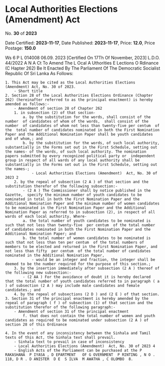 # Local Authorities Elections (Amendment) Act

No. **30** of **2023**

Date Certified: **2023-11-17**, Date Published: **2023-11-17**, Price: **12.0**, Price Postage: **150.0**

Ws 6 P L 014008 06.09. 2023
[Certified On 17Th Of November, 2023]
L.D.O. 44/2022
A N  A Ct   To   Amend   The  L Ocal  A Uthorities  E Lections  O Rdinance (C Hapter  262)
Be It  Enacted By The Parliament Of The Democratic Socialist Republic Of Sri Lanka As Follows:

    1. This Act may be cited as the Local Authorities Elections (Amendment) Act, No. 30 of 2023.
        - Short title
    2. Section 28 of the Local Authorities Elections Ordinance (Chapter 262) (hereinafter referred to as the principal enactment) is hereby amended as follows:-
        - Amendment of section 28 of Chapter 262
        1. in subsection (2) of that section-
            a. by the substitution for the words, shall consist of the number  of candidates of whom of the words,  shall consist of the number  of candidates of whom not less than twenty-five per centum  of the  total number of candidates nominated in both the First Nomination Paper and the Additional Nomination Paper shall be youth candidates and of whom,; and
            b. by the substitution for the words, of such local authority, substantially in the Forms set out in the First Schedule, setting out the names- of the words, of such local authority. The nomination papers submitted by every recognized political party or  independent group in respect of all wards of any local authority shall be substantially in the Forms set out in the First Schedule, setting out the names-;
                - Local Authorities Elections (Amendment)  Act, No. 30 of 2023 2
        2. by the repeal of subsection (2 A ) of that section and the substitution therefor of the following subsection:-
            - (2 A ) The Commissioner shall by notice published in the  Gazette,  specify the minimum number of youth candidates to be nominated in total in both the First Nomination Paper and the Additional Nomination Paper and the minimum number of women candidates to be nominated in the First Nomination Paper and the Additional Nomination Paper as referred to in subsection (2), in respect of all wards of each local authority. Where-
            a. the total number of youth candidates to be nominated is such that not less than twenty-five  per centum  of the total number of candidates nominated in both the First Nomination Paper and the Additional Nomination Paper; and
            b. the total number of women candidates to be nominated is such that not less than ten per centum  of the total numbers of members to be elected and returned in the First Nomination Paper, and not less than fifty  per centum  of the total number of candidates nominated in the Additional Nomination Paper,
                - would be an integer and fraction, the integer shall be deemed to be the number required for the purpose of this section.;
        3. by the insertion immediately after subsection (2 A ) thereof of the following new subsection:-
            - (2 AA ) For the avoidance of doubt it is hereby declared that the total number of youth candidates referred to in paragraph ( a ) of subsection (2 A ) may include male candidates and female candidates.; and
        4. by the repeal of subsections (2 D ) and (2 E ) of that section.
    3. Section 31 of the principal enactment is hereby amended by the repeal of paragraph ( f ) of subsection (1) of that section and the substitution therefor of the following paragraph:-
        - Amendment of section 31 of the principal enactment
            f. that does not contain the total number of women and youth candidates as required to be nominated under subsection (2 A ) of section 28 of this Ordinance
                - 
    4. In the event of any inconsistency between the Sinhala and Tamil texts of this Act, the Sinhala text shall prevail.
        - Sinhala text to prevail in case of inconsistency
        - Local Authorities Elections (Amendment)  Act, No. 30 of 2023 4
        - English Acts of the Parliament can be purchased at the P RAKASHANA  P IYASA , D EPARTMENT   OF G OVERNMENT  P RINTING , N O . 118, D R . D ANISTER  D E  S ILVA  M AWATHA , C OLOMBO  8.
